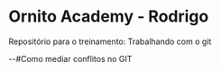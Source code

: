# Ornito Academy - Rodrigo
Repositório para o treinamento: Trabalhando com o git

--#Como mediar conflitos no GIT
